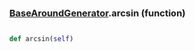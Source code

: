 ### [BaseAroundGenerator](BaseAroundGenerator.md).arcsin (function)


```py

def arcsin(self)

```


